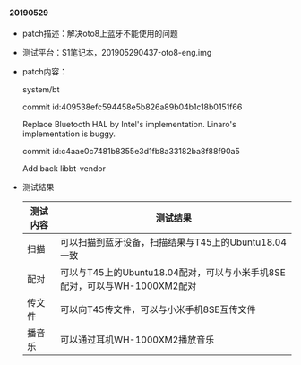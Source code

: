 #### 20190529

- patch描述：解决oto8上蓝牙不能使用的问题

- 测试平台：S1笔记本，201905290437-oto8-eng.img

- patch内容：

  system/bt

  commit id:409538efc594458e5b826a89b04b1c18b0151f66

  Replace Bluetooth HAL by Intel's implementation. Linaro's implementation is buggy.

  commit id:c4aae0c7481b8355e3d1fb8a33182ba8f88f90a5

  Add back libbt-vendor

- 测试结果

  | 测试内容 | 测试结果                                                     |
  | -------- | ------------------------------------------------------------ |
  | 扫描     | 可以扫描到蓝牙设备，扫描结果与T45上的Ubuntu18.04一致         |
  | 配对     | 可以与T45上的Ubuntu18.04配对，可以与小米手机8SE配对，可以与WH-1000XM2配对 |
  | 传文件   | 可以向T45传文件，可以与小米手机8SE互传文件                   |
  | 播音乐   | 可以通过耳机WH-1000XM2播放音乐                               |

  

